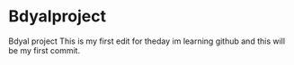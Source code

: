 # Bdyalproject
Bdyal project
This is my first edit for theday im learning github and this will be my first commit.
